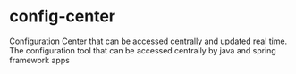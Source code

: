 config-center
=============

Configuration Center that can be accessed centrally and updated real time. The configuration tool that can be accessed centrally by java and spring framework apps
